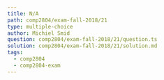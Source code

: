 ```yaml
---
title: N/A
path: comp2804/exam-fall-2018/21
type: multiple-choice
author: Michiel Smid
question: comp2804/exam-fall-2018/21/question.ts
solution: comp2804/exam-fall-2018/21/solution.md
tags:
  - comp2804
  - comp2804-exam
---
```

